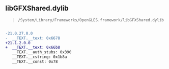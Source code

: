 ## libGFXShared.dylib

> `/System/Library/Frameworks/OpenGLES.framework/libGFXShared.dylib`

```diff

-21.0.27.0.0
-  __TEXT.__text: 0x6678
+21.1.2.0.0
+  __TEXT.__text: 0x66b8
   __TEXT.__auth_stubs: 0x390
   __TEXT.__cstring: 0x1b8a
   __TEXT.__const: 0x78

```
